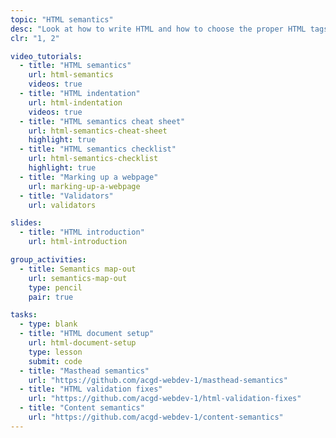 ```yaml
---
topic: "HTML semantics"
desc: "Look at how to write HTML and how to choose the proper HTML tags."
clr: "1, 2"

video_tutorials:
  - title: "HTML semantics"
    url: html-semantics
    videos: true
  - title: "HTML indentation"
    url: html-indentation
    videos: true
  - title: "HTML semantics cheat sheet"
    url: html-semantics-cheat-sheet
    highlight: true
  - title: "HTML semantics checklist"
    url: html-semantics-checklist
    highlight: true
  - title: "Marking up a webpage"
    url: marking-up-a-webpage
  - title: "Validators"
    url: validators

slides:
  - title: "HTML introduction"
    url: html-introduction

group_activities:
  - title: Semantics map-out
    url: semantics-map-out
    type: pencil
    pair: true

tasks:
  - type: blank
  - title: "HTML document setup"
    url: html-document-setup
    type: lesson
    submit: code
  - title: "Masthead semantics"
    url: "https://github.com/acgd-webdev-1/masthead-semantics"
  - title: "HTML validation fixes"
    url: "https://github.com/acgd-webdev-1/html-validation-fixes"
  - title: "Content semantics"
    url: "https://github.com/acgd-webdev-1/content-semantics"
---
```

